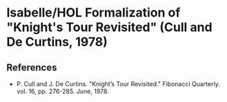 # Isabelle/HOL Formalization of "Knight's Tour Revisited" (Cull and De Curtins, 1978)

## References

- P. Cull and J. De Curtins. "Knight’s Tour Revisited." Fibonacci Quarterly. vol. 16, pp. 276-285. June, 1978.
